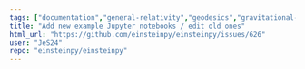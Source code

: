 ```yaml
---
tags: ["documentation","general-relativity","geodesics","gravitational-physics","orbital-simulation","perihelion","space-physics"]
title: "Add new example Jupyter notebooks / edit old ones"
html_url: "https://github.com/einsteinpy/einsteinpy/issues/626"
user: "JeS24"
repo: "einsteinpy/einsteinpy"
---
```


